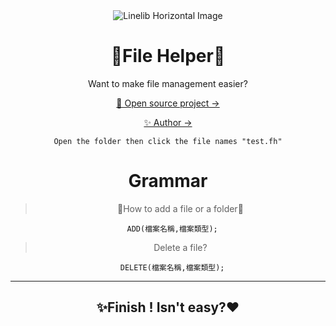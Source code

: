 <div align="center">
  <img src="https://upload.cc/i1/2022/11/28/80nMJW.png" alt="Linelib Horizontal Image" />

# 👊File Helper🤟
Want to make file management easier?

[💫 Open source project →](https://github.com/TLcut/FileHelper)   
     
[✨ Author →](https://github.com/TLcut)
   
     
```Open the folder then click the file names "test.fh"```
        
# Grammar
> 📂How to add a file or a folder📂
```
  ADD(檔案名稱,檔案類型);
```
> Delete a file?
```
  DELETE(檔案名稱,檔案類型);
```
***
## ✨Finish ! Isn't easy?❤
</div>
